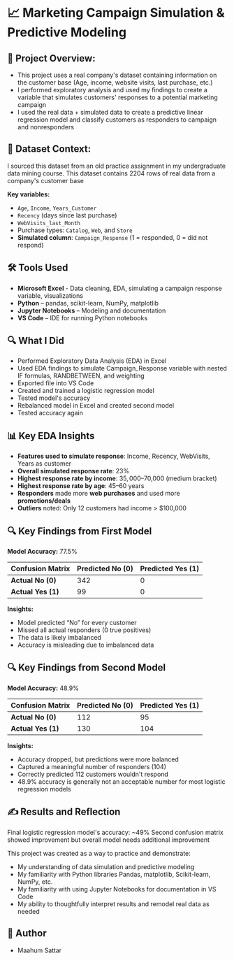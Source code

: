 # 📈 Marketing Campaign Simulation & Predictive Modeling 
## 📍 Project Overview: 
- This project uses a real company's dataset containing information on the customer base (Age, income, website visits, last purchase, etc.)
- I performed exploratory analysis and used my findings to create a variable that simulates customers' responses to a potential marketing campaign
- I used the real data + simulated data to create a predictive linear regression model and classify customers as responders to campaign and nonresponders

## 💼 Dataset Context:
I sourced this dataset from an old practice assignment in my undergraduate data mining course. 
This dataset contains 2204 rows of real data from a company's customer base

**Key variables:**
- `Age`, `Income`, `Years_Customer`
- `Recency` (days since last purchase)
- `WebVisits_last_Month`
- Purchase types: `Catalog`, `Web`, and `Store`
- **Simulated column**: `Campaign_Response` (1 = responded, 0 = did not respond)

## 🛠️ Tools Used
- **Microsoft Excel** - Data cleaning, EDA, simulating a campaign response variable, visualizations
- **Python** – pandas, scikit-learn, NumPy, matplotlib  
- **Jupyter Notebooks** – Modeling and documentation  
- **VS Code** – IDE for running Python notebooks
  
## 🔍 What I Did
- Performed Exploratory Data Analysis (EDA) in Excel
- Used EDA findings to simulate Campaign_Response variable with nested IF formulas, RANDBETWEEN, and weighting
- Exported file into VS Code
- Created and trained a logistic regression model
- Tested model's accuracy
- Rebalanced model in Excel and created second model
- Tested accuracy again

## 📊 Key EDA Insights
- **Features used to simulate response**: Income, Recency, WebVisits, Years as customer  
- **Overall simulated response rate**: 23%  
- **Highest response rate by income**: $35,000–$70,000 (medium bracket)  
- **Highest response rate by age**: 45–60 years  
- **Responders** made more **web purchases** and used more **promotions/deals**  
- **Outliers** noted: Only 12 customers had income > $100,000

## 🔍 Key Findings from First Model 

**Model Accuracy:** 77.5%

| Confusion Matrix   | Predicted No (0) | Predicted Yes (1) |
|----------------------|------------------|-------------------|
| **Actual No (0)**    | 342              | 0                 |
| **Actual Yes (1)**   | 99               | 0                 |

**Insights:**
- Model predicted “No” for every customer
- Missed all actual responders (0 true positives)
- The data is likely imbalanced
- Accuracy is misleading due to imbalanced data

## 🔍 Key Findings from Second Model

**Model Accuracy:** 48.9%

| Confusion Matrix   | Predicted No (0) | Predicted Yes (1) |
|----------------------|------------------|-------------------|
| **Actual No (0)**    | 112              | 95                |
| **Actual Yes (1)**   | 130              | 104               |

**Insights:**
- Accuracy dropped, but predictions were more balanced
- Captured a meaningful number of responders (104)
- Correctly predicted 112 customers wouldn't respond
- 48.9% accuracy is generally not an acceptable number for most logistic regression models

## ✍️ Results and Reflection
Final logistic regression model's accuracy: ~49%
Second confusion matrix showed improvement but overall model needs additional improvement

This project was created as a way to practice and demonstrate:
- My understanding of data simulation and predictive modeling
- My familiarity with Python libraries Pandas, matplotlib, Scikit-learn, NumPy, etc.
- My familiarity with using Jupyter Notebooks for documentation in VS Code
- My ability to thoughtfully interpret results and remodel real data as needed

## 👥 Author
- Maahum Sattar

